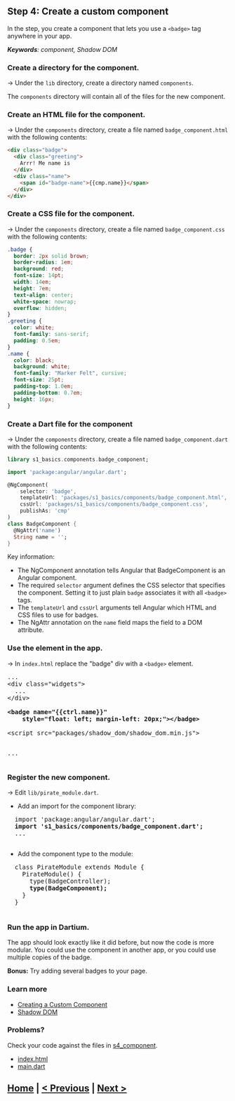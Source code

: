 ## Step 4: Create a custom component

In the step, you create a component
that lets you use a `<badge>` tag anywhere in your app.

_**Keywords**: component, Shadow DOM_

### Create a directory for the component.

&rarr; Under the `lib` directory,
create a directory named `components`.

The `components` directory will contain all of the files for the new component.

### Create an HTML file for the component.

&rarr; Under the `components` directory,
create a file named `badge_component.html`
with the following contents:

```HTML
<div class="badge">
  <div class="greeting">
    Arrr! Me name is
  </div>
  <div class="name">
    <span id="badge-name">{{cmp.name}}</span>
  </div>
</div>
```

### Create a CSS file for the component.

&rarr; Under the `components` directory,
create a file named `badge_component.css`
with the following contents:

```CSS
.badge {
  border: 2px solid brown;
  border-radius: 1em;
  background: red;
  font-size: 14pt;
  width: 14em;
  height: 7em;
  text-align: center;
  white-space: nowrap;
  overflow: hidden;
}
.greeting {
  color: white;
  font-family: sans-serif;
  padding: 0.5em;
}
.name {
  color: black;
  background: white;
  font-family: "Marker Felt", cursive;
  font-size: 25pt;
  padding-top: 1.0em;
  padding-bottom: 0.7em;
  height: 16px;
}
```

### Create a Dart file for the component

&rarr; Under the `components` directory,
create a file named `badge_component.dart`
with the following contents:

```Dart
library s1_basics.components.badge_component;

import 'package:angular/angular.dart';

@NgComponent(
    selector: 'badge',
    templateUrl: 'packages/s1_basics/components/badge_component.html',
    cssUrl: 'packages/s1_basics/components/badge_component.css',
    publishAs: 'cmp'
)
class BadgeComponent {
  @NgAttr('name')
  String name = '';
}
```

Key information:

* The NgComponent annotation tells Angular that BadgeComponent
  is an Angular component.
* The required `selector` argument defines the CSS selector
  that specifies the component.
  Setting it to just plain `badge` associates it with all `<badge>` tags.
* The `templateUrl` and `cssUrl` arguments tell Angular
  which HTML and CSS files to use for badges.
* The NgAttr annotation on the `name` field
  maps the field to a DOM attribute.

### Use the <badge> element in the app.

&rarr; In `index.html` replace the "badge" div with a `<badge>` element.

<pre>
...
&lt;div class="widgets">
  ...
&lt;/div>

<b>&lt;badge name="{{ctrl.name}}"
    style="float: left; margin-left: 20px;">&lt;/badge></b>

&lt;script src="packages/shadow_dom/shadow_dom.min.js"></script>
...
</pre>

### Register the new component.

&rarr; Edit `lib/pirate_module.dart`.

 - Add an import for the component library:

  <pre>
  import 'package:angular/angular.dart';
  <b>import 's1_basics/components/badge_component.dart';</b>
  ...
  </pre>

 - Add the component type to the module:

  <pre>
  class PirateModule extends Module {
    PirateModule() {
      type(BadgeController);
      <b>type(BadgeComponent);</b>
    }
  }
  </pre>

### Run the app in Dartium.

The app should look exactly like it did before,
but now the code is more modular.
You could use the component in another app,
or you could use multiple copies of the badge.
 
**Bonus:** Try adding several badges to your page.

### Learn more
 - [Creating a Custom Component](https://angulardart.org/tutorial/05-ch03-component.html)
 - [Shadow DOM](http://www.w3.org/TR/shadow-dom/)


### Problems?
Check your code against the files in [s4_component](../samples/s4_component).
- [index.html](../samples/s4_component/web/index.html)
- [main.dart](../samples/s4_component/web/main.dart)

## [Home](../README.md#code-lab-angulardart) | [< Previous](step-3.md#step-3-add-a-button-and-controller) | [Next >](step-5.md#step-5-use-a-class-as-a-model)
